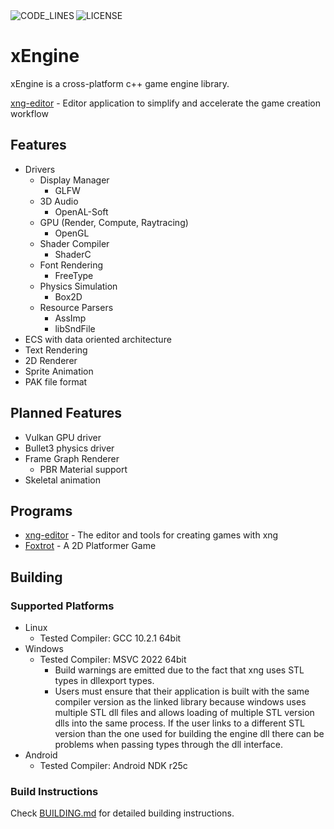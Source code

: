 <div>
  <img alt="CODE_LINES" src="https://img.shields.io/tokei/lines/github/vetux/xng" align="left">
  <img alt="LICENSE" src="https://img.shields.io/github/license/vetux/xng" align="left">
</div>

<br>

# xEngine

xEngine is a cross-platform c++ game engine library.

[xng-editor](https://github.com/vetux/xng-editor) - Editor application to simplify and accelerate the game creation workflow

## Features
- Drivers
  - Display Manager
    - GLFW
  - 3D Audio
    - OpenAL-Soft
  - GPU (Render, Compute, Raytracing)
    - OpenGL
  - Shader Compiler
    - ShaderC 
  - Font Rendering
    - FreeType
  - Physics Simulation
    - Box2D
  - Resource Parsers
    - AssImp
    - libSndFile
- ECS with data oriented architecture
- Text Rendering
- 2D Renderer
- Sprite Animation
- PAK file format

## Planned Features
- Vulkan GPU driver
- Bullet3 physics driver
- Frame Graph Renderer
  - PBR Material support 
- Skeletal animation

## Programs
- [xng-editor](https://github.com/vetux/xng-editor) - The editor and tools for creating games with xng
- [Foxtrot](https://github.com/vetux/foxtrot) - A 2D Platformer Game

## Building
### Supported Platforms
- Linux
  - Tested Compiler: GCC 10.2.1 64bit
- Windows 
  - Tested Compiler: MSVC 2022 64bit
    - Build warnings are emitted due to the fact that xng uses STL types in dllexport types. 
    - Users must ensure that their application is built with the same compiler version as the linked library because windows uses multiple STL dll files and allows loading of multiple STL version dlls into the same process. If the user links to a different STL version than the one used for building the engine dll there can be problems when passing types through the dll interface.
- Android
  - Tested Compiler: Android NDK r25c

### Build Instructions
Check [BUILDING.md](BUILDING.md) for detailed building instructions.